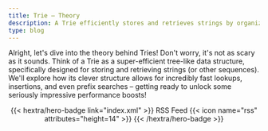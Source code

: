 ```yaml
---
title: Trie – Theory
description: A Trie efficiently stores and retrieves strings by organizing them into a tree-like structure where each path represents a unique word, leveraging shared prefixes for space optimization.
type: blog
---
```


Alright, let's dive into the theory behind Tries!  Don't worry, it's not as scary as it sounds.  Think of a Trie as a super-efficient tree-like data structure, specifically designed for storing and retrieving strings (or other sequences).  We'll explore how its clever structure allows for incredibly fast lookups, insertions, and even prefix searches –  getting ready to unlock some seriously impressive performance boosts!

<div style="text-align: center; margin-top: 1em;">
{{< hextra/hero-badge link="index.xml" >}}
  <span>RSS Feed</span>
  {{< icon name="rss" attributes="height=14" >}}
{{< /hextra/hero-badge >}}
</div>

